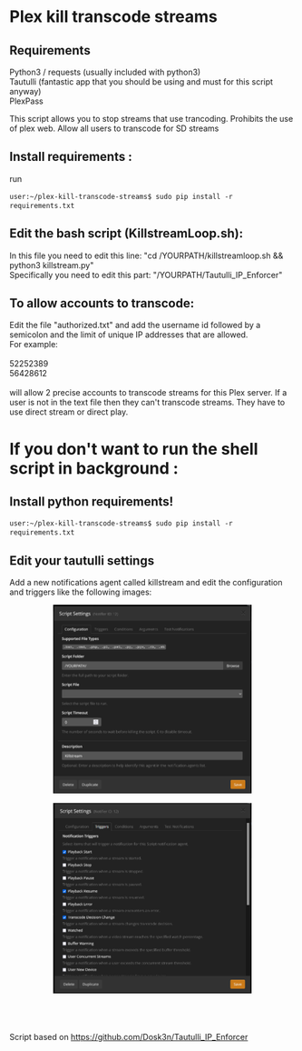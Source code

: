 # Plex kill transcode streams


## Requirements

Python3 / requests (usually included with python3)<br>
Tautulli (fantastic app that you should be using and must for this script anyway)<br>
PlexPass


This script allows you to stop streams that use trancoding.
Prohibits the use of plex web.
Allow all users to transcode for SD streams

## Install requirements :

run

   ```shell
   user:~/plex-kill-transcode-streams$ sudo pip install -r requirements.txt
   ```

## Edit the bash script (KillstreamLoop.sh):

In this file you need to edit this line: "cd /YOURPATH/killstreamloop.sh && python3 killstream.py" <br>
Specifically you need to edit this part: "/YOURPATH/Tautulli_IP_Enforcer" <br>

## To allow accounts to transcode:

Edit the file "authorized.txt" and add the username id followed by a semicolon and the limit of unique IP addresses that are allowed. <br>For example:<br><br>52252389<br>56428612<br><br>will allow 2 precise accounts to transcode streams for this Plex server. If a user is not in the text file then they can't transcode streams. They have to use direct stream or direct play.


# If you don't want to run the shell script in background :


## Install python requirements!

   ```shell
   user:~/plex-kill-transcode-streams$ sudo pip install -r requirements.txt
   ```

## Edit your tautulli settings

Add a new notifications agent called killstream and edit the configuration and triggers like the following images:

<p align="center">
  <img src="./img/settings.png" width="350" title="settings">
</p>

<p align="center">
  <img src="./img/triggers.png" width="350" title="triggers">
</p>


<br><br><br>
Script based on https://github.com/Dosk3n/Tautulli_IP_Enforcer
